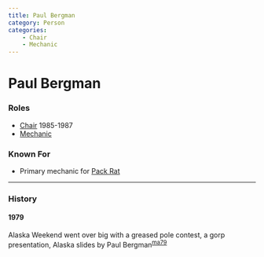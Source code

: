 ```yaml
---
title: Paul Bergman
category: Person
categories:
    - Chair
    - Mechanic
---
```

# Paul Bergman
### Roles
- [Chair](Chair) 1985-1987
- [Mechanic](Mechanic)

### Known For
- Primary mechanic for [Pack Rat](Pack-Rat)

---
### History

#### 1979

Alaska Weekend went over big with a greased pole contest, a gorp presentation, Alaska slides by Paul Bergman<sup>[ma79][]</sup>


[ma79]: Mountaineer-Annual#1979